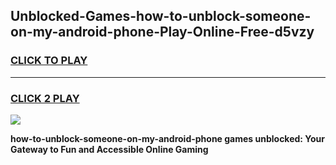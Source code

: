 
## Unblocked-Games-how-to-unblock-someone-on-my-android-phone-Play-Online-Free-d5vzy
<h3>
<a href="https://premium76.site?title=how-to-unblock-someone-on-my-android-phone&ref=26A">CLICK TO PLAY</a></h3>
<hr>

<h3>
<a href="https://premium76.site?title=how-to-unblock-someone-on-my-android-phone&ref=26A">CLICK 2 PLAY</a>
  
</h3>

<a href="https://premium76.site?title=how-to-unblock-someone-on-my-android-phone&ref=26A"><img src="https://clearcache.store/games.png"></a>


**how-to-unblock-someone-on-my-android-phone games unblocked: Your Gateway to Fun and Accessible Online Gaming**
